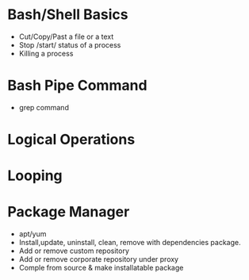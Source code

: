 # Bash/Shell Basics
- Cut/Copy/Past a file or a text
- Stop /start/ status of a process
- Killing a process

# Bash Pipe Command
- grep command

# Logical Operations

# Looping 


# Package Manager
- apt/yum
- Install,update, uninstall, clean, remove with dependencies package. 
- Add or remove custom repository 
- Add or remove corporate repository under proxy
- Comple from source & make installatable package
